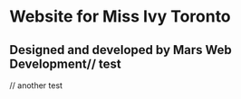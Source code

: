 # Website for Miss Ivy Toronto

## Designed and developed by Mars Web Development// test
// another test
